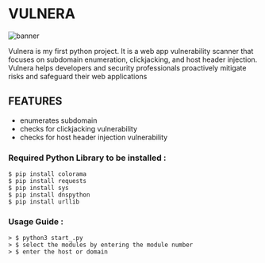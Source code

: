 # VULNERA

![banner](https://github.com/akshobdhira/vulnera/assets/75027888/65c32b8c-36b8-4459-83a4-ac923a43a8e1)


Vulnera is my first python project. It is a web app vulnerability scanner that focuses on subdomain enumeration, clickjacking, and host header injection. 
Vulnera helps developers and security professionals proactively mitigate risks and safeguard their web applications

## FEATURES
* enumerates subdomain
* checks for clickjacking vulnerability
* checks for host header injection vulnerability

### Required Python Library to be installed :

    $ pip install colorama
    $ pip install requests
    $ pip install sys
    $ pip install dnspython
    $ pip install urllib
    
### Usage Guide :
    > $ python3 start_.py 
    > $ select the modules by entering the module number 
    > $ enter the host or domain
 


